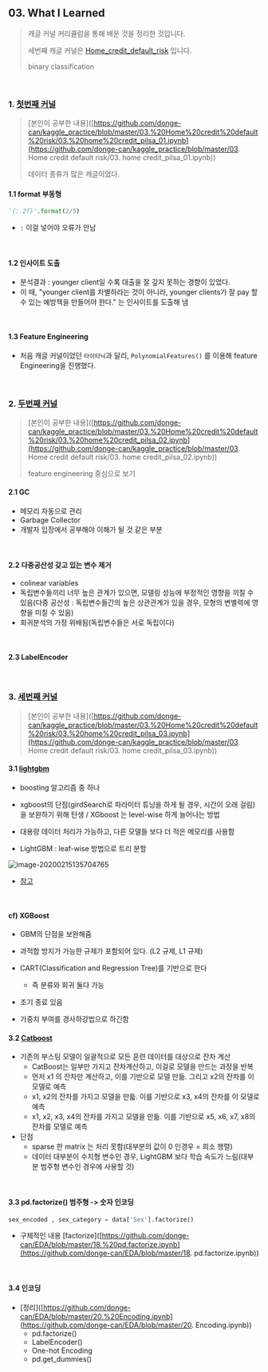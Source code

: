 ## 03. What I Learned

> 캐글 커널 커리큘럼을 통해 배운 것을 정리한 것입니다.
>
> 세번째 캐글 커널은 [Home_credit_default_risk](https://www.kaggle.com/c/home-credit-default-risk) 입니다.
>
> binary classification

<br>

### 1. [첫번째 커널](https://www.kaggle.com/willkoehrsen/start-here-a-gentle-introduction)

> [본인이 공부한 내용]([https://github.com/donge-can/kaggle_practice/blob/master/03.%20Home%20credit%20default%20risk/03.%20home%20credit_pilsa_01.ipynb](https://github.com/donge-can/kaggle_practice/blob/master/03. Home credit default risk/03. home credit_pilsa_01.ipynb))
>
> 데이터 종류가 많은 캐글이었다.

#### 1.1 format 부동형

```python
'{:.2f}'.format(2/5)
```

- `:` 이걸 넣어야 오류가 안남

<br>

#### 1.2 인사이트 도출

- 분석결과 : younger client일 수록 대출을 잘 갚지 못하는 경향이 있었다.
- 이 때, "younger client를 차별하라는 것이 아니라, younger clients가 잘 pay 할 수 있는 예방책을 만들어야 한다." 는 인사이트를 도출해 냄

<br>

#### 1.3 Feature Engineering

- 처음 캐글 커널이었던 `타이타닉`과 달리, `PolynomialFeatures()` 를 이용해 feature Engineering을 진행했다.

<br>

### 2. [두번째 커널](https://www.kaggle.com/willkoehrsen/introduction-to-manual-feature-engineering)

> [본인이 공부한 내용]([https://github.com/donge-can/kaggle_practice/blob/master/03.%20Home%20credit%20default%20risk/03.%20home%20credit_pilsa_02.ipynb](https://github.com/donge-can/kaggle_practice/blob/master/03. Home credit default risk/03. home credit_pilsa_02.ipynb))
>
> feature engineering 중심으로 보기

#### 2.1 GC

- 메모리 자동으로 관리
- Garbage Collector
- 개발자 입장에서 공부해야 이해가 될 것 같은 부분

<br>

#### 2.2 다중공산성 갖고 있는 변수 제거

- colinear variables
- 독립변수들끼리 너무 높은 관계가 있으면, 모델링 성능에 부정적인 영향을 끼칠 수 있음(다중 공산성 : 독립변수들간의 높은 상관관계가 있을 경우, 모형의 변별력에 영향을 미칠 수 있음)
- 회귀분석의 가정 위배됨(독립변수들은 서로 독립이다)

<br>

#### 2.3 LabelEncoder

<br>

### 3. [세번째 커널](https://www.kaggle.com/eliotbarr/stacking-test-sklearn-xgboost-catboost-lightgbm)

> [본인이 공부한 내용]([https://github.com/donge-can/kaggle_practice/blob/master/03.%20Home%20credit%20default%20risk/03.%20home%20credit_pilsa_03.ipynb](https://github.com/donge-can/kaggle_practice/blob/master/03. Home credit default risk/03. home credit_pilsa_03.ipynb))

#### 3.1 [lightgbm](https://lsjsj92.tistory.com/548)

- boosting 알고리즘 중 하나
- xgboost의 단점(girdSearch로 파라미터 튜닝을 하게 될 경우, 시간이 오래 걸림)을 보완하기 위해 탄생 / XGboost 는 level-wise 하게 늘어나는 방법
- 대용량 데이터 처리가 가능하고, 다른 모델들 보다 더 적은 메모리를 사용함

- LightGBM : leaf-wise  방법으로 트리 분할

![image-20200215135704765](C:\Users\user\AppData\Roaming\Typora\typora-user-images\image-20200215135704765.png)

- [참고](https://lightgbm.readthedocs.io/en/latest/Parameters-Tuning.html)  

<br>

#### cf) XGBoost

- GBM의 단점을 보완해줌
- 과적합 방지가 가능한 규제가 포함되어 있다. (L2 규제, L1 규제)
- CART(Classification and Regression Tree)를 기반으로 한다
  - 즉 분류와 회귀 둘다 가능

- 조기 종료 있음
- 가중치 부여를 경사하강법으로 하긴함

#### 3.2 [Catboost](https://dailyheumsi.tistory.com/136)

- 기존의 부스팅 모델이 일괄적으로 모든 훈련 데이터를 대상으로 잔차 계산
  - CatBoost는 일부만 가지고 잔차계산하고, 이걸로 모델을 만드는 과정을 반복
  - 먼저 x1 의 잔차만 계산하고, 이를 기반으로 모델 만듦. 그리고 x2의 잔차를 이 모델로 예측
  - x1, x2의 잔차를 가지고 모델을 만듧. 이를 기반으로 x3, x4의 잔차를 이 모델로 예측
  - x1, x2, x3, x4의 잔차를 가지고 모델을 만듦. 이를 기반으로 x5, x6, x7, x8의 잔차를 모델로 예측
- 단점
  - sparse 한 matrix 는 처리 못함(대부분의 값이 0 인경우 = 희소 행렬)
  - 데이터 대부분이 수치형 변수인 경우, LightGBM 보다 학습 속도가 느림(대부분 범주형 변수인 경우에 사용할 것)

<br>

#### 3.3 pd.factorize() 범주형 -> 숫자 인코딩

```python
sex_encoded , sex_category = data['Sex'].factorize()
```

- 구체적인 내용 [factorize]([https://github.com/donge-can/EDA/blob/master/18.%20pd.factorize.ipynb](https://github.com/donge-can/EDA/blob/master/18. pd.factorize.ipynb))

<br>

#### 3.4 인코딩 

- [정리]([https://github.com/donge-can/EDA/blob/master/20.%20Encoding.ipynb](https://github.com/donge-can/EDA/blob/master/20. Encoding.ipynb))
  - pd.factorize()
  - LabelEncoder()
  - One-hot Encoding
  - pd.get_dummies()

